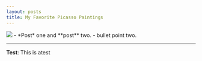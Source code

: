```yaml
---
layout: posts
title: My Favorite Picasso Paintings 
---
```


<img src="http://s3.picofile.com/file/8374763192/the_weeping_woman.jpg"/>
- *Post* one and **post** two.
- bullet point two.


---
**Test**: This is atest
